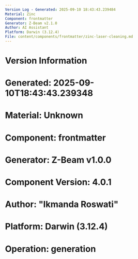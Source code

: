 ```yaml
---
Version Log - Generated: 2025-09-10 18:43:43.239484
Material: Zinc
Component: frontmatter
Generator: Z-Beam v2.1.0
Author: AI Assistant
Platform: Darwin (3.12.4)
File: content/components/frontmatter/zinc-laser-cleaning.md
---
```


# Version Information
# Generated: 2025-09-10T18:43:43.239348
# Material: Unknown
# Component: frontmatter
# Generator: Z-Beam v1.0.0
# Component Version: 4.0.1
# Author: "Ikmanda Roswati"
# Platform: Darwin (3.12.4)
# Operation: generation
